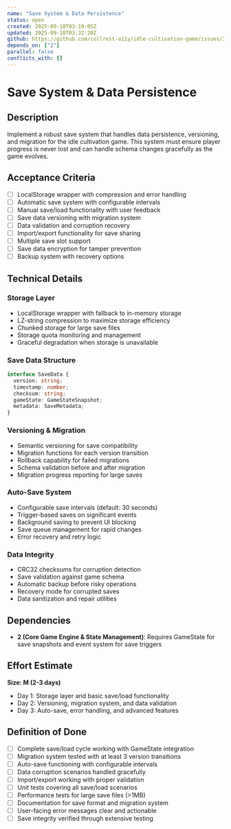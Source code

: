 ```yaml
---
name: "Save System & Data Persistence"
status: open
created: 2025-09-18T03:19:05Z
updated: 2025-09-18T03:32:20Z
github: https://github.com/collrest-a11y/idle-cultivation-game/issues/3
depends_on: ["2"]
parallel: false
conflicts_with: []
---
```


# Save System & Data Persistence

## Description

Implement a robust save system that handles data persistence, versioning, and migration for the idle cultivation game. This system must ensure player progress is never lost and can handle schema changes gracefully as the game evolves.

## Acceptance Criteria

- [ ] LocalStorage wrapper with compression and error handling
- [ ] Automatic save system with configurable intervals
- [ ] Manual save/load functionality with user feedback
- [ ] Save data versioning with migration system
- [ ] Data validation and corruption recovery
- [ ] Import/export functionality for save sharing
- [ ] Multiple save slot support
- [ ] Save data encryption for tamper prevention
- [ ] Backup system with recovery options

## Technical Details

### Storage Layer
- LocalStorage wrapper with fallback to in-memory storage
- LZ-string compression to maximize storage efficiency
- Chunked storage for large save files
- Storage quota monitoring and management
- Graceful degradation when storage is unavailable

### Save Data Structure
```typescript
interface SaveData {
  version: string;
  timestamp: number;
  checksum: string;
  gameState: GameStateSnapshot;
  metadata: SaveMetadata;
}
```

### Versioning & Migration
- Semantic versioning for save compatibility
- Migration functions for each version transition
- Rollback capability for failed migrations
- Schema validation before and after migration
- Migration progress reporting for large saves

### Auto-Save System
- Configurable save intervals (default: 30 seconds)
- Trigger-based saves on significant events
- Background saving to prevent UI blocking
- Save queue management for rapid changes
- Error recovery and retry logic

### Data Integrity
- CRC32 checksums for corruption detection
- Save validation against game schema
- Automatic backup before risky operations
- Recovery mode for corrupted saves
- Data sanitization and repair utilities

## Dependencies

- **2 (Core Game Engine & State Management)**: Requires GameState for save snapshots and event system for save triggers

## Effort Estimate

**Size: M (2-3 days)**

- Day 1: Storage layer and basic save/load functionality
- Day 2: Versioning, migration system, and data validation
- Day 3: Auto-save, error handling, and advanced features

## Definition of Done

- [ ] Complete save/load cycle working with GameState integration
- [ ] Migration system tested with at least 3 version transitions
- [ ] Auto-save functioning with configurable intervals
- [ ] Data corruption scenarios handled gracefully
- [ ] Import/export working with proper validation
- [ ] Unit tests covering all save/load scenarios
- [ ] Performance tests for large save files (>1MB)
- [ ] Documentation for save format and migration system
- [ ] User-facing error messages clear and actionable
- [ ] Save integrity verified through extensive testing
